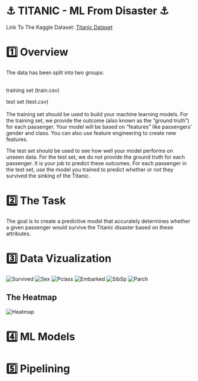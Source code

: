 # ⚓ TITANIC - ML From Disaster ⚓

Link To The Kaggle Dataset: <a href="https://www.kaggle.com/competitions/titanic/data"> Titanic Dataset </a>


# 1️⃣ Overview

The data has been split into two groups:

<br> 
training set (train.csv)<br> 

test set (test.csv)<br> 
<br> 
The training set should be used to build your machine learning models. For the training set, we provide the outcome (also known as the “ground truth”) for each passenger. Your model will be based on “features” like passengers’ gender and class. You can also use feature engineering to create new features.

The test set should be used to see how well your model performs on unseen data. For the test set, we do not provide the ground truth for each passenger. It is your job to predict these outcomes. For each passenger in the test set, use the model you trained to predict whether or not they survived the sinking of the Titanic.


# 2️⃣ The Task

The goal is to create a predictive model that accurately determines whether a given passenger would survive the Titanic disaster based on these attributes.

# 3️⃣ Data Vizualization

![Survived](https://github.com/user-attachments/assets/2d5191b2-a198-4260-8579-b1a3258ef1a1)
![Sex](https://github.com/user-attachments/assets/194b6ea1-c113-4f72-8983-8fac905f8faf)
![Pclass](https://github.com/user-attachments/assets/4b39527e-8a98-44f8-85c0-2f84a3a07471)
![Embarked](https://github.com/user-attachments/assets/81726e4e-b244-4485-9548-d4e9d64f0175)
![SibSp](https://github.com/user-attachments/assets/0af088f7-b83d-44c8-8a21-7cf264dce634)
![Parch](https://github.com/user-attachments/assets/f196ddc9-f46d-4b03-8270-8d2341c35b02)

## The Heatmap
![Heatmap](https://github.com/user-attachments/assets/a0d2efed-1768-42d5-9ce6-ff68dd6ccd3d)


# 4️⃣ ML Models


# 5️⃣ Pipelining


